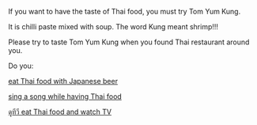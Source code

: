 If you want to have the taste of Thai food, you must try Tom Yum Kung.

It is chilli paste mixed with soup. The word Kung meant shrimp!!!

Please try to taste Tom Yum Kung when you found Thai restaurant around you.

Do you:

[eat Thai food with Japanese beer](../../japanese/beer/beer.md)

[sing a song while having Thai food](../../english/sing-song/sing.md)

[ดูทีวี eat Thai food and watch TV](https://www.youtube.com)
